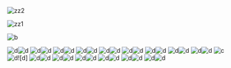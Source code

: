 ![zz2](https://github.com/user-attachments/assets/eb4cc69e-d427-488c-8234-58966a932a0c)

![zz1](https://github.com/user-attachments/assets/70bfd0fb-3800-43d8-8dc6-b4e1d1429bc8)


![b](https://github.com/user-attachments/assets/0d0a7b30-a4ab-4b3a-a868-202795c0ad72)








![d](https://github.com/user-attachments/assets/35e8f66d-b421-4965-8617-38009f172980)![d](https://github.com/user-attachments/assets/35e8f66d-b421-4965-8617-38009f172980)
![d](https://github.com/user-attachments/assets/35e8f66d-b421-4965-8617-38009f172980)![d](https://github.com/user-attachments/assets/35e8f66d-b421-4965-8617-38009f172980)
![d](https://github.com/user-attachments/assets/35e8f66d-b421-4965-8617-38009f172980)![d](https://github.com/user-attachments/assets/35e8f66d-b421-4965-8617-38009f172980)
![d](https://github.com/user-attachments/assets/35e8f66d-b421-4965-8617-38009f172980)![d](https://github.com/user-attachments/assets/35e8f66d-b421-4965-8617-38009f172980)
![d](https://github.com/user-attachments/assets/35e8f66d-b421-4965-8617-38009f172980)![d](https://github.com/user-attachments/assets/35e8f66d-b421-4965-8617-38009f172980)
![d](https://github.com/user-attachments/assets/35e8f66d-b421-4965-8617-38009f172980)![d](https://github.com/user-attachments/assets/35e8f66d-b421-4965-8617-38009f172980)
![d](https://github.com/user-attachments/assets/35e8f66d-b421-4965-8617-38009f172980)![d](https://github.com/user-attachments/assets/35e8f66d-b421-4965-8617-38009f172980)
![d](https://github.com/user-attachments/assets/35e8f66d-b421-4965-8617-38009f172980)![d](https://github.com/user-attachments/assets/35e8f66d-b421-4965-8617-38009f172980)
![d](https://github.com/user-attachments/assets/35e8f66d-b421-4965-8617-38009f172980)![d](https://github.com/user-attachments/assets/35e8f66d-b421-4965-8617-38009f172980)
![c](https://github.com/user-attachments/assets/02c61d40-faad-45e0-b5f7-ffb49a9020df)![d](https://github.com/user-attachments/assets/35e8f66d-b421-4965-8617-38009f172980)![d]
![d](https://github.com/user-attachments/assets/35e8f66d-b421-4965-8617-38009f172980)![d](https://github.com/user-attachments/assets/35e8f66d-b421-4965-8617-38009f172980)
![d](https://github.com/user-attachments/assets/35e8f66d-b421-4965-8617-38009f172980)![d](https://github.com/user-attachments/assets/35e8f66d-b421-4965-8617-38009f172980)
![d](https://github.com/user-attachments/assets/35e8f66d-b421-4965-8617-38009f172980)![d](https://github.com/user-attachments/assets/35e8f66d-b421-4965-8617-38009f172980)
![d](https://github.com/user-attachments/assets/35e8f66d-b421-4965-8617-38009f172980)![d](https://github.com/user-attachments/assets/35e8f66d-b421-4965-8617-38009f172980)
![d](https://github.com/user-attachments/assets/35e8f66d-b421-4965-8617-38009f172980)![d](https://github.com/user-attachments/assets/35e8f66d-b421-4965-8617-38009f172980)
![d](https://github.com/user-attachments/assets/35e8f66d-b421-4965-8617-38009f172980)![d](https://github.com/user-attachments/assets/35e8f66d-b421-4965-8617-38009f172980)

